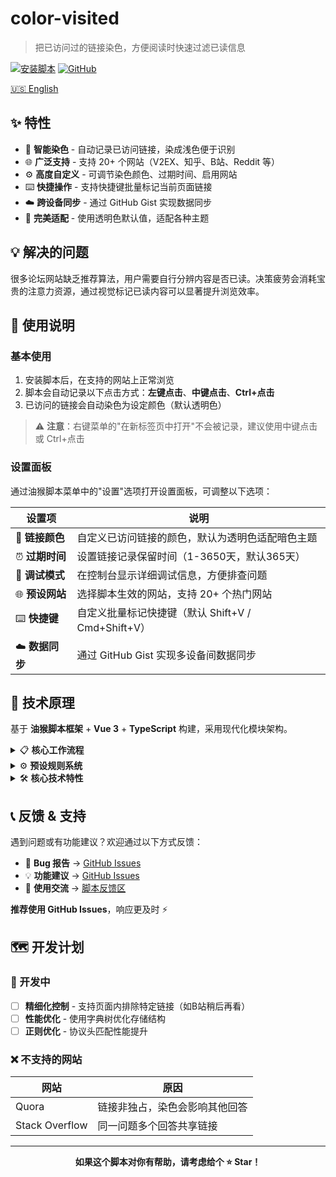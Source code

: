 # color-visited

> 把已访问过的链接染色，方便阅读时快速过滤已读信息

[![安装脚本](https://img.shields.io/badge/安装-GreasyFork-blue?style=flat-square)](https://greasyfork.org/zh-CN/scripts/523600-color-visited-%E5%AF%B9%E5%B7%B2%E8%AE%BF%E9%97%AE%E8%BF%87%E7%9A%84%E9%93%BE%E6%8E%A5%E6%9F%93%E8%89%B2)
[![GitHub](https://img.shields.io/badge/源码-GitHub-green?style=flat-square)](https://github.com/chesha1/color-visited)

[🇺🇸 English](README_EN.md)

## ✨ 特性

- 🎯 **智能染色** - 自动记录已访问链接，染成浅色便于识别
- 🌐 **广泛支持** - 支持 20+ 个网站（V2EX、知乎、B站、Reddit 等）
- ⚙️ **高度自定义** - 可调节染色颜色、过期时间、启用网站
- ⌨️ **快捷操作** - 支持快捷键批量标记当前页面链接
- ☁️ **跨设备同步** - 通过 GitHub Gist 实现数据同步
- 🎨 **完美适配** - 使用透明色默认值，适配各种主题

## 💡 解决的问题

很多论坛网站缺乏推荐算法，用户需要自行分辨内容是否已读。决策疲劳会消耗宝贵的注意力资源，通过视觉标记已读内容可以显著提升浏览效率。

## 🚀 使用说明

### 基本使用
1. 安装脚本后，在支持的网站上正常浏览
2. 脚本会自动记录以下点击方式：**左键点击**、**中键点击**、**Ctrl+点击**
3. 已访问的链接会自动染色为设定颜色（默认透明色）

> ⚠️ **注意**：右键菜单的"在新标签页中打开"不会被记录，建议使用中键点击或 Ctrl+点击

### 设置面板
通过油猴脚本菜单中的"设置"选项打开设置面板，可调整以下选项：

| 设置项 | 说明 |
|--------|------|
| 🎨 **链接颜色** | 自定义已访问链接的颜色，默认为透明色适配暗色主题 |
| ⏰ **过期时间** | 设置链接记录保留时间（1-3650天，默认365天） |
| 🐛 **调试模式** | 在控制台显示详细调试信息，方便排查问题 |
| 🌐 **预设网站** | 选择脚本生效的网站，支持 20+ 个热门网站 |
| ⌨️ **快捷键** | 自定义批量标记快捷键（默认 Shift+V / Cmd+Shift+V） |
| ☁️ **数据同步** | 通过 GitHub Gist 实现多设备间数据同步 |

## 🔧 技术原理

基于 **油猴脚本框架** + **Vue 3** + **TypeScript** 构建，采用现代化模块架构。

<details>
<summary>📋 <strong>核心工作流程</strong></summary>

1. **页面检测** → 通过预设规则判断是否激活脚本
2. **链接监听** → 事件委托监听链接点击（左键/中键/Ctrl+点击）
3. **状态记录** → URL和时间戳存储到GM本地存储
4. **样式染色** → 动态注入CSS + 添加类名实现视觉标记
5. **动态更新** → MutationObserver监听DOM变化处理新增链接

</details>

<details>
<summary>⚙️ <strong>预设规则系统</strong></summary>

- 每个网站定义 `pages`（运行页面）和 `patterns`（染色链接）正则规则
- 构建时从配置自动生成 `@include` 规则
- 运行时二次检查URL匹配（处理SPA路由）
- 支持用户动态启用/禁用网站

</details>

<details>
<summary>🛠️ <strong>核心技术特性</strong></summary>

- **Shadow DOM隔离** - Vue应用完全独立，不干扰页面样式
- **事件委托** - document级监听，完美处理动态内容
- **URL标准化** - 智能去除查询参数，提高匹配准确性
- **GM API集成** - 可靠的本地持久化存储
- **跨设备同步** - GitHub Gist云端同步 + 冲突自动合并

</details>

## 📞 反馈 & 支持

遇到问题或有功能建议？欢迎通过以下方式反馈：

- 🐛 **Bug 报告** → [GitHub Issues](https://github.com/chesha1/color-visited/issues)
- 💡 **功能建议** → [GitHub Issues](https://github.com/chesha1/color-visited/issues)
- 💬 **使用交流** → [脚本反馈区](https://greasyfork.org/zh-CN/scripts/523600-color-visited-%E5%AF%B9%E5%B7%B2%E8%AE%BF%E9%97%AE%E8%BF%87%E7%9A%84%E9%93%BE%E6%8E%A5%E6%9F%93%E8%89%B2/feedback)

**推荐使用 GitHub Issues**，响应更及时 ⚡

## 🗺️ 开发计划

### 🚧 开发中
- [ ] **精细化控制** - 支持页面内排除特定链接（如B站稍后再看）
- [ ] **性能优化** - 使用字典树优化存储结构
- [ ] **正则优化** - 协议头匹配性能提升

### ❌ 不支持的网站

| 网站 | 原因 |
|------|------|
| Quora | 链接非独占，染色会影响其他回答 |
| Stack Overflow | 同一问题多个回答共享链接 |

---

<div align="center">

**如果这个脚本对你有帮助，请考虑给个 ⭐ Star！**

</div>
